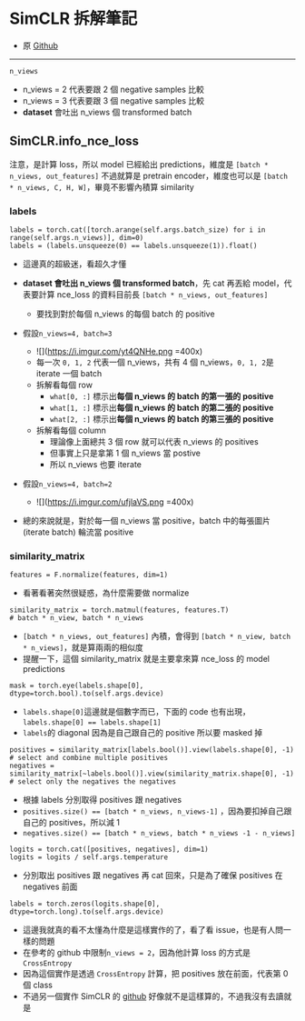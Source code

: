 # SimCLR 拆解筆記

- 原 [Github](https://github.com/sthalles/SimCLR)

---
```python=
n_views
```
- n_views = 2 代表要跟 2 個 negative samples 比較
- n_views = 3 代表要跟 3 個 negative samples 比較
- **dataset** 會吐出 n_views 個 transformed batch

## SimCLR.info_nce_loss

注意，是計算 loss，所以 model 已經給出 predictions，維度是 ```[batch * n_views, out_features]```
不過就算是 pretrain encoder，維度也可以是 ```[batch * n_views, C, H, W]```，畢竟不影響內積算 similarity

### labels
```python=
labels = torch.cat([torch.arange(self.args.batch_size) for i in range(self.args.n_views)], dim=0)
labels = (labels.unsqueeze(0) == labels.unsqueeze(1)).float()
```
- 這邊真的超級迷，看超久才懂
- **dataset 會吐出 n_views 個 transformed batch**，先 cat 再丟給 model，代表要計算 nce_loss 的資料目前長 ```[batch * n_views, out_features]```
    - 要找到對於每個 n_views 的每個 batch 的 positive
- 假設```n_views=4, batch=3```
    - ![](https://i.imgur.com/yt4QNHe.png =400x)
    - 每一次 ```0, 1, 2``` 代表一個 n_views，共有 4 個 n_views，```0, 1, 2```是 iterate 一個 batch
    - 拆解看每個 row
        - ```what[0, :]``` 標示出**每個 n_views 的 batch 的第一張的 positive**
        - ```what[1, :]``` 標示出**每個 n_views 的 batch 的第二張的 positive**
        - ```what[2, :]``` 標示出**每個 n_views 的 batch 的第三張的 positive**
    - 拆解看每個 column
        - 理論像上面總共 3 個 row 就可以代表 n_views 的 positives
        - 但事實上只是拿第 1 個 n_views 當 postive
        - 所以 n_views 也要 iterate

- 假設```n_views=4, batch=2```
    - ![](https://i.imgur.com/ufjlaVS.png =400x)
- 總的來說就是，對於每一個 n_views 當 positive，batch 中的每張圖片 (iterate batch) 輪流當 positive


### similarity_matrix

```python=
features = F.normalize(features, dim=1)
```
- 看著看著突然很疑惑，為什麼需要做 normalize

```python=
similarity_matrix = torch.matmul(features, features.T)
# batch * n_view, batch * n_views
```
- ```[batch * n_views, out_features]``` 內積，會得到 ```[batch * n_view, batch * n_views]```，就是算兩兩的相似度
- 提醒一下，這個 similarity_matrix 就是主要拿來算 nce_loss 的 model predictions


```python=
mask = torch.eye(labels.shape[0], dtype=torch.bool).to(self.args.device)
```
- ```labels.shape[0]```這邊就是個數字而已，下面的 code 也有出現，```labels.shape[0] == labels.shape[1]```
- ```labels```的 diagonal 因為是自己跟自己的 positive 所以要 masked 掉

```python=
positives = similarity_matrix[labels.bool()].view(labels.shape[0], -1)
# select and combine multiple positives
negatives = similarity_matrix[~labels.bool()].view(similarity_matrix.shape[0], -1)        
# select only the negatives the negatives
```

- 根據 labels 分別取得 positives 跟 negatives
- ```positives.size() == [batch * n_views, n_views-1]``` ，因為要扣掉自己跟自己的 positives，所以減 1 
- ```negatives.size() == [batch * n_views, batch * n_views -1 - n_views]```


```python=
logits = torch.cat([positives, negatives], dim=1)
logits = logits / self.args.temperature
```
- 分別取出 positives 跟 negatives 再 cat 回來，只是為了確保 positives 在 negatives 前面

```python=
labels = torch.zeros(logits.shape[0], dtype=torch.long).to(self.args.device)
```

- 這邊我就真的看不太懂為什麼是這樣實作的了，看了看 issue，也是有人問一樣的問題
- 在參考的 github 中限制```n_views = 2```，因為他計算 loss 的方式是 ```CrossEntropy```
- 因為這個實作是透過 ```CrossEntropy``` 計算，把 positives 放在前面，代表第 0 個 class
- 不過另一個實作 SimCLR 的 [github](https://github.com/Spijkervet/SimCLR/tree/5b4bdc808dd29761fc585f368e916bc090f6c213) 好像就不是這樣算的，不過我沒有去讀就是



